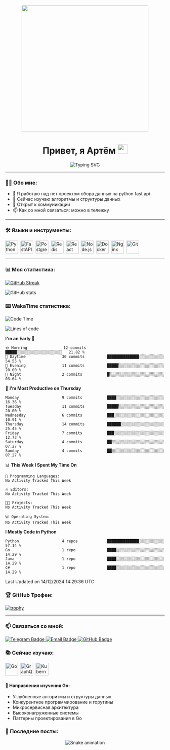 <div id="header" align="center">
  <img src="https://media.giphy.com/media/QDjpIL6oNCVZ4qzGs7/giphy.gif" width="400"/>

  <h1>
    Привет, я Артём
    <img src="https://media.giphy.com/media/w1OBpBd7kJqHrJnJ13/giphy.gif" width="30px"/>
  </h1>
  
  <img src="https://komarev.com/ghpvc/?username=udkx&style=flat-square&color=blue" alt=""/>
</div>

<div align="center">
  <img src="https://readme-typing-svg.herokuapp.com?font=Fira+Code&pause=1000&color=7A95C9&center=true&vCenter=true&width=435&lines=Backend+Developer;Учу+Гошку;Always+learning+new+things" alt="Typing SVG" />
</div>

---

### 👨‍💻 Обо мне:
- 🔭 Я работаю над пет проектом сбора данных на python fast api
- 🌱 Сейчас изучаю алгоритмы и структуры данных
- 💬 Открыт к коммуникации
- 📫 Как со мной связаться: можно в тележку

---

### 🛠 Языки и инструменты:

<div>
  <img src="https://cdn.jsdelivr.net/gh/devicons/devicon/icons/python/python-original.svg" title="Python" alt="Python" width="40" height="40"/>&nbsp;
  <img src="https://cdn.jsdelivr.net/gh/devicons/devicon/icons/fastapi/fastapi-plain.svg" title="FastAPI" alt="FastAPI" width="40" height="40"/>&nbsp;
  <img src="https://cdn.jsdelivr.net/gh/devicons/devicon/icons/postgresql/postgresql-original-wordmark.svg" title="PostgreSQL" alt="PostgreSQL" width="40" height="40"/>&nbsp;
  <img src="https://cdn.jsdelivr.net/gh/devicons/devicon/icons/redis/redis-original-wordmark.svg" title="Redis" alt="Redis" width="40" height="40"/>&nbsp;
  <img src="https://cdn.jsdelivr.net/gh/devicons/devicon/icons/react/react-original-wordmark.svg" title="React" alt="React" width="40" height="40"/>&nbsp;
  <img src="https://cdn.jsdelivr.net/gh/devicons/devicon/icons/nodejs/nodejs-original-wordmark.svg" title="Node.js" alt="Node.js" width="40" height="40"/>&nbsp;
  <img src="https://cdn.jsdelivr.net/gh/devicons/devicon/icons/docker/docker-original-wordmark.svg" title="Docker" alt="Docker" width="40" height="40"/>&nbsp;
  <img src="https://cdn.jsdelivr.net/gh/devicons/devicon/icons/nginx/nginx-original.svg" title="Nginx" alt="Nginx" width="40" height="40"/>&nbsp;
  <img src="https://cdn.jsdelivr.net/gh/devicons/devicon/icons/git/git-original-wordmark.svg" title="Git" alt="Git" width="40" height="40"/>
</div>

---

### 📊 Моя статистика:

[![GitHub Streak](http://github-readme-streak-stats.herokuapp.com?user=udkx&theme=github-dark-blue&hide_border=true)](https://git.io/streak-stats)

![GitHub stats](https://github-readme-stats.vercel.app/api?username=udkx&show_icons=true&theme=github_dark&hide_border=true)

### ⌨️ WakaTime статистика:

<!--START_SECTION:waka-->
![Code Time](http://img.shields.io/badge/Code%20Time-1%20hr%2044%20mins-blue)

![Lines of code](https://img.shields.io/badge/From%20Hello%20World%20I%27ve%20Written-14.8%20thousand%20lines%20of%20code-blue)

**I'm an Early 🐤** 

```text
🌞 Morning                12 commits          █████░░░░░░░░░░░░░░░░░░░░   21.82 % 
🌆 Daytime                30 commits          ██████████████░░░░░░░░░░░   54.55 % 
🌃 Evening                11 commits          █████░░░░░░░░░░░░░░░░░░░░   20.00 % 
🌙 Night                  2 commits           █░░░░░░░░░░░░░░░░░░░░░░░░   03.64 % 
```
📅 **I'm Most Productive on Thursday** 

```text
Monday                   9 commits           ████░░░░░░░░░░░░░░░░░░░░░   16.36 % 
Tuesday                  11 commits          █████░░░░░░░░░░░░░░░░░░░░   20.00 % 
Wednesday                6 commits           ███░░░░░░░░░░░░░░░░░░░░░░   10.91 % 
Thursday                 14 commits          ██████░░░░░░░░░░░░░░░░░░░   25.45 % 
Friday                   7 commits           ███░░░░░░░░░░░░░░░░░░░░░░   12.73 % 
Saturday                 4 commits           ██░░░░░░░░░░░░░░░░░░░░░░░   07.27 % 
Sunday                   4 commits           ██░░░░░░░░░░░░░░░░░░░░░░░   07.27 % 
```


📊 **This Week I Spent My Time On** 

```text
💬 Programming Languages: 
No Activity Tracked This Week

🔥 Editors: 
No Activity Tracked This Week

🐱‍💻 Projects: 
No Activity Tracked This Week

💻 Operating System: 
No Activity Tracked This Week
```

**I Mostly Code in Python** 

```text
Python                   4 repos             ██████████████░░░░░░░░░░░   57.14 % 
Go                       1 repo              ████░░░░░░░░░░░░░░░░░░░░░   14.29 % 
Java                     1 repo              ████░░░░░░░░░░░░░░░░░░░░░   14.29 % 
C#                       1 repo              ████░░░░░░░░░░░░░░░░░░░░░   14.29 % 
```




 Last Updated on 14/12/2024 14:29:36 UTC
<!--END_SECTION:waka-->

### 🏆 GitHub Трофеи:
[![trophy](https://github-profile-trophy.vercel.app/?username=udkx&theme=onestar&no-frame=true&column=7)](https://github.com/ryo-ma/github-profile-trophy)

---

### 📫 Связаться со мной:
<div id="badges">
  <a href="https://t.me/udkx">
    <img src="https://img.shields.io/badge/Telegram-blue?style=for-the-badge&logo=telegram&logoColor=white" alt="Telegram Badge"/>
  </a>
  <a href="mailto:udkx@outlook.com">
    <img src="https://img.shields.io/badge/Email-red?style=for-the-badge&logo=gmail&logoColor=white" alt="Email Badge"/>
  </a>
  <a href="https://github.com/udkx">
    <img src="https://img.shields.io/badge/GitHub-black?style=for-the-badge&logo=github&logoColor=white" alt="GitHub Badge"/>
  </a>
</div>

### 📚 Сейчас изучаю:

<div>
  <img src="https://cdn.jsdelivr.net/gh/devicons/devicon/icons/go/go-original-wordmark.svg" title="Go" alt="Go" width="40" height="40"/>&nbsp;
  <img src="https://cdn.jsdelivr.net/gh/devicons/devicon/icons/graphql/graphql-plain-wordmark.svg" title="GraphQL" alt="GraphQL" width="40" height="40"/>&nbsp;
  <img src="https://cdn.jsdelivr.net/gh/devicons/devicon/icons/kubernetes/kubernetes-plain-wordmark.svg" title="Kubernetes" alt="Kubernetes" width="40" height="40"/>
</div>

#### 🎯 Направления изучения Go:
- Углубленные алгоритмы и структуры данных
- Конкурентное программирование и горутины
- Микросервисная архитектура
- Высоконагруженные системы
- Паттерны проектирования в Go

### 📝 Последние посты:
<!-- BLOG-POST-LIST:START -->
<!-- BLOG-POST-LIST:END -->

<div align="center">
  <img src="https://raw.githubusercontent.com/udkx/udkx/output/github-contribution-grid-snake.svg" alt="Snake animation" />
</div>
